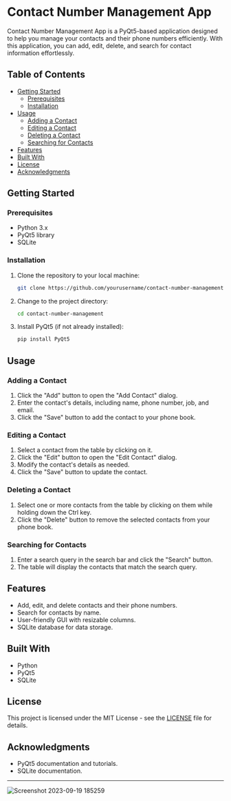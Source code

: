# Contact Number Management App

Contact Number Management App is a PyQt5-based application designed to help you manage your contacts and
their phone numbers efficiently. With this application, you can add, edit, delete, and search for contact information effortlessly.

## Table of Contents

- [Getting Started](#getting-started)
  - [Prerequisites](#prerequisites)
  - [Installation](#installation)
- [Usage](#usage)
  - [Adding a Contact](#adding-a-contact)
  - [Editing a Contact](#editing-a-contact)
  - [Deleting a Contact](#deleting-a-contact)
  - [Searching for Contacts](#searching-for-contacts)
- [Features](#features)
- [Built With](#built-with)
- [License](#license)
- [Acknowledgments](#acknowledgments)

## Getting Started

### Prerequisites

- Python 3.x
- PyQt5 library
- SQLite

### Installation

1. Clone the repository to your local machine:

   ```bash
   git clone https://github.com/yourusername/contact-number-management.git
   ```

2. Change to the project directory:

   ```bash
   cd contact-number-management
   ```

3. Install PyQt5 (if not already installed):

   ```bash
   pip install PyQt5
   ```

## Usage

### Adding a Contact

1. Click the "Add" button to open the "Add Contact" dialog.
2. Enter the contact's details, including name, phone number, job, and email.
3. Click the "Save" button to add the contact to your phone book.

### Editing a Contact

1. Select a contact from the table by clicking on it.
2. Click the "Edit" button to open the "Edit Contact" dialog.
3. Modify the contact's details as needed.
4. Click the "Save" button to update the contact.

### Deleting a Contact

1. Select one or more contacts from the table by clicking on them while holding down the Ctrl key.
2. Click the "Delete" button to remove the selected contacts from your phone book.

### Searching for Contacts

1. Enter a search query in the search bar and click the "Search" button.
2. The table will display the contacts that match the search query.

## Features

- Add, edit, and delete contacts and their phone numbers.
- Search for contacts by name.
- User-friendly GUI with resizable columns.
- SQLite database for data storage.

## Built With

- Python
- PyQt5
- SQLite

## License

This project is licensed under the MIT License - see the [LICENSE](LICENSE) file for details.

## Acknowledgments

- PyQt5 documentation and tutorials.
- SQLite documentation.

---

![Screenshot 2023-09-19 185259](https://github.com/Mohadeseh76/contact_number/assets/141071219/c4a369a3-9e52-4664-9882-4ccdb1b841b9)

